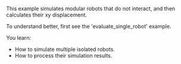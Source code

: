This example simulates modular robots that do not interact, and then calculates their xy displacement.

To understand better, first see the 'evaluate_single_robot' example.

You learn:
- How to simulate multiple isolated robots.
- How to process their simulation results.
